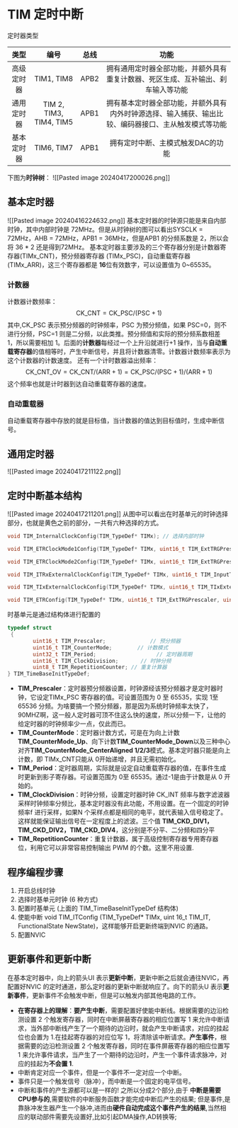 # TIM 定时中断
定时器类型

| **类型** |         **编号**          | **总线** |                         功能                         |
| :----: | :---------------------: | :----: | :------------------------------------------------: |
| 高级定时器  |       TIM1, TIM8        |  APB2  |      拥有通用定时器全部功能，并额外具有重复计数器、死区生成、互补输出、刹车输入等功能      |
| 通用定时器  | TIM 2, TIM3, TIM4, TIM5 |  APB1  | 拥有基本定时器全部功能，并额外具有内外时钟源选择、输入捕获、输出比较、编码器接口、主从触发模式等功能 |
| 基本定时器  |       TIM6, TIM7        |  APB1  |                 拥有定时中断、主模式触发DAC的功能                 |
下图为**时钟树**：
![[Pasted image 20240417200026.png]]
## 基本定时器
![[Pasted image 20240416224632.png]]
基本定时器的时钟源只能是来自内部时钟，其中内部时钟是 72MHz。但是从时钟树的图可以看出SYSCLK = 72MHz，AHB = 72MHz，APB1 = 36MHz，但是APB1 的分频系数是 2，所以会将 36 * 2 还是得到72MHz。
基本定时器主要涉及的三个寄存器分别是计数器寄存器(TIMx_CNT)，预分频器寄存器 (TIMx_PSC)，自动重载寄存器 (TIMx_ARR)，这三个寄存器都是 **16**位有效数字，可以设置值为 0~65535。
### 计数器
计数器计数频率：
$$\mathrm{CK\_CNT=CK\_PSC/(PSC+1)}$$ 其中,CK_PSC 表示预分频器的时钟频率，PSC 为预分频值，如果 PSC=0，则不进行分频，PSC=1 则是二分频，以此类推。预分频值和实际的预分频系数相差 1，所以需要相加 1。后面的**计数器**每经过一个上升沿就进行+1 操作，当与**自动重载寄存器**的值相等时，产生中断信号，并且将计数器清零。计数器计数频率表示为这个计数器的计数速度。
还有一个计时数器溢出频率：
$$\mathrm{CK\_CNT\_OV=CK\_CNT/(ARR+1)=CK\_PSC/(PSC+1)/(ARR+1)}$$
这个频率也就是计时器到达自动重载寄存器的速度。
### 自动重载器
自动重载寄存器中存放的就是目标值，当计数器的值达到目标值时，生成中断信号。
## 通用定时器
![[Pasted image 20240417211122.png]]
## 定时中断基本结构
![[Pasted image 20240417211201.png]]
从图中可以看出在时基单元的时钟选择部分，也就是黄色之前的部分，一共有六种选择的方式。
``` c
void TIM_InternalClockConfig(TIM_TypeDef* TIMx); // 选择内部时钟

void TIM_ETRClockMode1Config(TIM_TypeDef* TIMx, uint16_t TIM_ExtTRGPrescaler, uint16_t TIM_ExtTRGPolarity, uint16_t ExtTRGFilter); // 选择通过ETR外部时钟模式1进行

void TIM_ETRClockMode2Config(TIM_TypeDef* TIMx, uint16_t TIM_ExtTRGPrescaler, uint16_t TIM_ExtTRGPolarity, uint16_t ExtTRGFilter); // 选择通过ETR外部时钟模式2进行

void TIM_ITRxExternalClockConfig(TIM_TypeDef* TIMx, uint16_t TIM_InputTriggerSource); // 选择ITRx其他定时器

void TIM_TIxExternalClockConfig(TIM_TypeDef* TIMx, uint16_t TIM_TIxExternalCLKSource, uint16_t TIM_ICPolarity, uint16_t ICFilter); // 选择TIx捕获通道

void TIM_ETRConfig(TIM_TypeDef* TIMx, uint16_t TIM_ExtTRGPrescaler, uint16_t TIM_ExtTRGPolarity, uint16_t ExtTRGFilter); // 这个是单独用来配置ETR引脚的预分频器、极性、滤波器这些参数
```
时基单元是通过结构体进行配置的
```c
typedef struct
 {
		uint16_t TIM_Prescaler;              // 预分频器
		uint16_t TIM_CounterMode;        // 计数模式
		uint32_t TIM_Period;                   // 定时器周期
		uint16_t TIM_ClockDivision;       // 时钟分频
		uint8_t TIM_RepetitionCounter; // 重复计算器
} TIM_TimeBaseInitTypeDef;
```
* **TIM_Prescaler**：定时器预分频器设置，时钟源经该预分频器才是定时器时钟，它设定TIMx_PSC 寄存器的值。可设置范围为 0 至 65535，实现 1至 65536 分频。为啥要搞一个预分频器，那是因为系统时钟频率太快了，90MHZ啊，这一般人定时器可顶不住这么快的速度，所以分频一下，让他的给定时器的时钟频率少一点，仅此而已。
* **TIM_CounterMode**：定时器计数方式，可是在为向上计数 **TIM_CounterMode_Up**、向下计数**TIM_CounterMode_Down**以及三种中心对齐**TIM_CounterMode_CenterAligned 1/2/3**模式。基本定时器只能是向上计数，即 TIMx_CNT只能从 0开始递增，并且无需初始化。
* **TIM_Period**：定时器周期，实际就是设定自动重载寄存器的值，在事件生成时更新到影子寄存器。可设置范围为 0至 65535。通过-1是由于计数是从 0 开始的。
* **TIM_ClockDivision**：时钟分频，设置定时器时钟 CK_INT 频率与数字滤波器采样时钟频率分频比，基本定时器没有此功能，不用设置。在一个固定的时钟频率f 进行采样，如果N 个采样点都是相同的电平，就代表输入信号稳定了。这样就能保证输出信号在一定程度上的滤波。三个值 **TIM_CKD_DIV1，TIM_CKD_DIV2，TIM_CKD_DIV4**，这分别是不分平、二分频和四分平
* **TIM_RepetitionCounter**：重复计数器，属于高级控制寄存器专用寄存器位，利用它可以非常容易控制输出 PWM 的个数。这里不用设置.
## 程序编程步骤
1. 开启总线时钟
2. 选择时基单元时钟 (6 种方式)
3. 配置时基单元 (上面的 TIM_TimeBaseInitTypeDef 结构体)
4. 使能中断 void TIM_ITConfig (TIM_TypeDef* TIMx, uint 16_t TIM_IT, FunctionalState NewState)，这样能够开启更新终端到NVIC 的通路。
5. 配置NVIC
## 更新事件和更新中断
在基本定时器中，向上的箭头UI 表示**更新中断**，更新中断之后就会通往NVIC，再配置好NVIC 的定时通道，那么定时器的更新中断就响应了。向下的箭头U 表示**更新事件**，更新事件不会触发中断，但是可以触发内部其他电路的工作。
* **在寄存器上的理解**：**要产生中断**，需要配置好使能中断线。根据需要的边沿检测设置 2 个触发寄存器，同时在中断屏蔽寄存器的相应位置写 1 来允许中断请求，当外部中断线产生了一个期待的边沿时，就会产生中断请求，对应的挂起位也会置为 1.在挂起寄存器的对应位写 1，将清除该中断请求。**产生事件**，根据需要的边沿检测设置 2 个触发寄存器，同时在事件屏蔽寄存器的相应位置写 1 来允许事件请求，当产生了一个期待的边沿时，产生一个事件请求脉冲，对应的挂起为**不会置 1**.
* 中断肯定对应一个事件，但是一个事件不一定对应一个中断。
* 事件只是一个触发信号（脉冲），而中断是一个固定的电平信号。
* 中断和事件的产生源都可以是一样的! 之所以分成2个部分,由于 **中断是需要CPU参与的**,需要软件的中断服务函数才能完成中断后产生的结果; 但是事件,是靠脉冲发生器产生一个脉冲,进而由**硬件自动完成这个事件产生的结果**,当然相应的联动部件需要先设置好,比如引起DMA操作,AD转换等;
